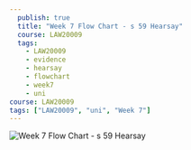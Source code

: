 ```yaml
---
  publish: true
  title: "Week 7 Flow Chart - s 59 Hearsay"
  course: LAW20009
  tags:
    - LAW20009
    - evidence
    - hearsay
    - flowchart
    - week7
    - uni
course: LAW20009
tags: ["LAW20009", "uni", "Week 7"]
---
```


  ![Week 7 Flow Chart - s 59 Hearsay](/uni/LAW20009/Week%207%20Flow%20Chart%20-%20s%2059%20Hearsay.png)